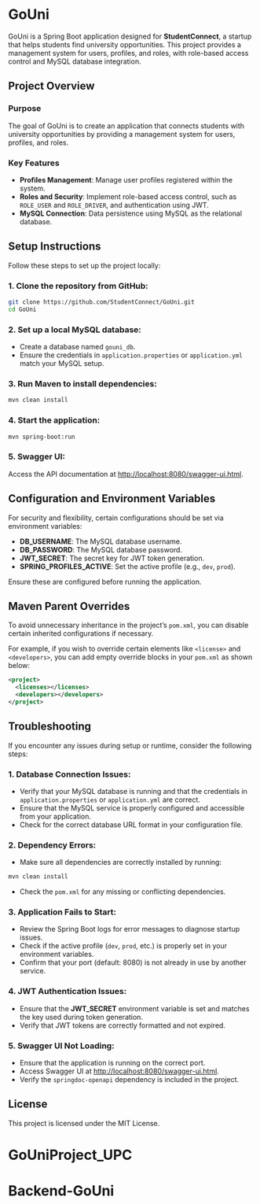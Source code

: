 
# GoUni

GoUni is a Spring Boot application designed for **StudentConnect**, a startup that helps students find university opportunities. This project provides a management system for users, profiles, and roles, with role-based access control and MySQL database integration.

## Project Overview

### Purpose
The goal of GoUni is to create an application that connects students with university opportunities by providing a management system for users, profiles, and roles.

### Key Features
- **Profiles Management**: Manage user profiles registered within the system.
- **Roles and Security**: Implement role-based access control, such as `ROLE_USER` and `ROLE_DRIVER`, and authentication using JWT.
- **MySQL Connection**: Data persistence using MySQL as the relational database.

## Setup Instructions

Follow these steps to set up the project locally:

### 1. Clone the repository from GitHub:
```bash
git clone https://github.com/StudentConnect/GoUni.git
cd GoUni
```

### 2. Set up a local MySQL database:
- Create a database named `gouni_db`.
- Ensure the credentials in `application.properties` or `application.yml` match your MySQL setup.

### 3. Run Maven to install dependencies:
```bash
mvn clean install
```

### 4. Start the application:
```bash
mvn spring-boot:run
```

### 5. Swagger UI:
Access the API documentation at [http://localhost:8080/swagger-ui.html](http://localhost:8080/swagger-ui.html).

## Configuration and Environment Variables

For security and flexibility, certain configurations should be set via environment variables:

- **DB_USERNAME**: The MySQL database username.
- **DB_PASSWORD**: The MySQL database password.
- **JWT_SECRET**: The secret key for JWT token generation.
- **SPRING_PROFILES_ACTIVE**: Set the active profile (e.g., `dev`, `prod`).

Ensure these are configured before running the application.

## Maven Parent Overrides

To avoid unnecessary inheritance in the project’s `pom.xml`, you can disable certain inherited configurations if necessary.

For example, if you wish to override certain elements like `<license>` and `<developers>`, you can add empty override blocks in your `pom.xml` as shown below:

```xml
<project>
  <licenses></licenses>
  <developers></developers>
</project>
```

## Troubleshooting

If you encounter any issues during setup or runtime, consider the following steps:

### 1. Database Connection Issues:
- Verify that your MySQL database is running and that the credentials in `application.properties` or `application.yml` are correct.
- Ensure that the MySQL service is properly configured and accessible from your application.
- Check for the correct database URL format in your configuration file.

### 2. Dependency Errors:
- Make sure all dependencies are correctly installed by running:
```bash
mvn clean install
```
- Check the `pom.xml` for any missing or conflicting dependencies.

### 3. Application Fails to Start:
- Review the Spring Boot logs for error messages to diagnose startup issues.
- Check if the active profile (`dev`, `prod`, etc.) is properly set in your environment variables.
- Confirm that your port (default: 8080) is not already in use by another service.

### 4. JWT Authentication Issues:
- Ensure that the **JWT_SECRET** environment variable is set and matches the key used during token generation.
- Verify that JWT tokens are correctly formatted and not expired.

### 5. Swagger UI Not Loading:
- Ensure that the application is running on the correct port.
- Access Swagger UI at [http://localhost:8080/swagger-ui.html](http://localhost:8080/swagger-ui.html).
- Verify the `springdoc-openapi` dependency is included in the project.

## License

This project is licensed under the MIT License.
# GoUniProject_UPC
# Backend-GoUni
